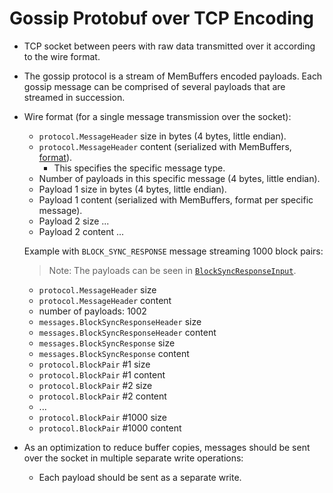 # Gossip Protobuf over TCP Encoding

* TCP socket between peers with raw data transmitted over it according to the wire format.

* The gossip protocol is a stream of MemBuffers encoded payloads. Each gossip message can be comprised of several payloads that are streamed in succession.

* Wire format (for a single message transmission over the socket):
    * `protocol.MessageHeader` size in bytes (4 bytes, little endian).
    * `protocol.MessageHeader` content (serialized with MemBuffers, [format](../../interfaces/protocol/messages.proto)).
        * This specifies the specific message type.
    * Number of payloads in this specific message (4 bytes, little endian).
    * Payload 1 size in bytes (4 bytes, little endian).
    * Payload 1 content (serialized with MemBuffers, format per specific message).
    * Payload 2 size ...
    * Payload 2 content ...

    Example with `BLOCK_SYNC_RESPONSE` message streaming 1000 block pairs:
    > Note: The payloads can be seen in [`BlockSyncResponseInput`](../../interfaces/services/gossip/block_sync.proto).
     
    * `protocol.MessageHeader` size
    * `protocol.MessageHeader` content
    * number of payloads: 1002
    * `messages.BlockSyncResponseHeader` size
    * `messages.BlockSyncResponseHeader` content
    * `messages.BlockSyncResponse` size
    * `messages.BlockSyncResponse` content
    * `protocol.BlockPair` #1 size
    * `protocol.BlockPair` #1 content
    * `protocol.BlockPair` #2 size
    * `protocol.BlockPair` #2 content
    * ...
    * `protocol.BlockPair` #1000 size
    * `protocol.BlockPair` #1000 content

* As an optimization to reduce buffer copies, messages should be sent over the socket in multiple separate write operations:
  * Each payload should be sent as a separate write.